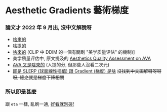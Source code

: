 # Aesthetic Gradients 藝術梯度 #

### 論文才 2022 年 9 月出, 沒中文解說呀 ###

- [啥來的](https://github.com/AUTOMATIC1111/stable-diffusion-webui-aesthetic-gradients)
- [啥提的](https://arxiv.org/abs/2209.12330)
- [啥來的](https://zhuanlan.zhihu.com/p/538403355) (CLIP 中 DDIM 的一個有關刷 "美学质量评估" 的機制)]
- 美学质量评估中, 原文提及的 [Aesthetics Quality Assessment on AVA](https://paperswithcode.com/sota/aesthetics-quality-assessment-on-ava)
- [AVA 又是啥來的](https://zhuanlan.zhihu.com/p/31865988) (人提的分, 但那些人沒看二次元)
- [即是 SLERP (球面線性插值) 跟 Gradient (梯度) 是啥](https://memo.sugyan.com/entry/2022/09/09/230645) ~~沒找到中文圖解呀呀呀呀, 總之就是梯度下降相關~~

### 所以即是甚麼 ###

跟 `eta` 一樣, 亂刷一通, [好看就別碰!](https://zhuanlan.zhihu.com/p/98474222)
